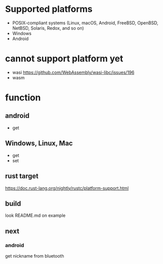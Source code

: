 # Supported platforms
- POSIX-compliant systems
(Linux, macOS, Android, FreeBSD, OpenBSD, NetBSD, Solaris, Redox, and so on)
- Windows
- Android

# cannot support platform yet
- wasi
https://github.com/WebAssembly/wasi-libc/issues/196
- wasm

# function
## android
- get

## Windows, Linux, Mac
- get
- set

## rust target
https://doc.rust-lang.org/nightly/rustc/platform-support.html

## build
look README.md on example

## next
### android
get nickname from bluetooth
